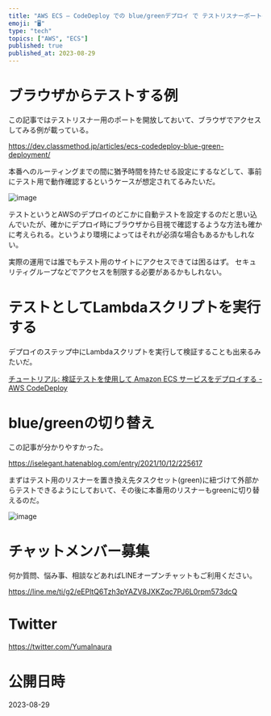 ```yaml
---
title: "AWS ECS – CodeDeploy での blue/greenデプロイ で テストリスナーポートの使い方は何なのか"
emoji: "🖥"
type: "tech"
topics: ["AWS", "ECS"]
published: true
published_at: 2023-08-29
---
```


# ブラウザからテストする例

この記事ではテストリスナー用のポートを開放しておいて、ブラウザでアクセスしてみる例が載っている。

https://dev.classmethod.jp/articles/ecs-codedeploy-blue-green-deployment/

本番へのルーティングまでの間に猶予時間を持たせる設定にするなどして、事前にテスト用で動作確認するというケースが想定されてるみたいだ。

![image](https://github.com/YumaInaura/YumaInaura/assets/13635059/dfeee5b4-443b-4125-ac93-269a06600dd7)

テストというとAWSのデプロイのどこかに自動テストを設定するのだと思い込んでいたが、確かにデプロイ時にブラウザから目視で確認するような方法も確かに考えられる。というより環境によってはそれが必須な場合もあるかもしれない。


実際の運用では誰でもテスト用のサイトにアクセスできては困るはず。
セキュリティグループなどでアクセスを制限する必要があるかもしれない。

# テストとしてLambdaスクリプトを実行する

デプロイのステップ中にLambdaスクリプトを実行して検証することも出来るみたいだ。

[チュートリアル: 検証テストを使用して Amazon ECS サービスをデプロイする - AWS CodeDeploy](https://docs.aws.amazon.com/ja_jp/codedeploy/latest/userguide/tutorial-ecs-deployment-with-hooks.html)

# blue/greenの切り替え

この記事が分かりやすかった。

https://iselegant.hatenablog.com/entry/2021/10/12/225617

まずはテスト用のリスナーを置き換え先タスクセット(green)に紐づけて外部からテストできるようにしておいて、その後に本番用のリスナーもgreenに切り替えるのだ。

![image](https://github.com/YumaInaura/YumaInaura/assets/13635059/52883f4d-66d3-4605-933a-e7b153f6106a)


# チャットメンバー募集


何か質問、悩み事、相談などあればLINEオープンチャットもご利用ください。

https://line.me/ti/g2/eEPltQ6Tzh3pYAZV8JXKZqc7PJ6L0rpm573dcQ


# Twitter

https://twitter.com/YumaInaura


# 公開日時

2023-08-29
